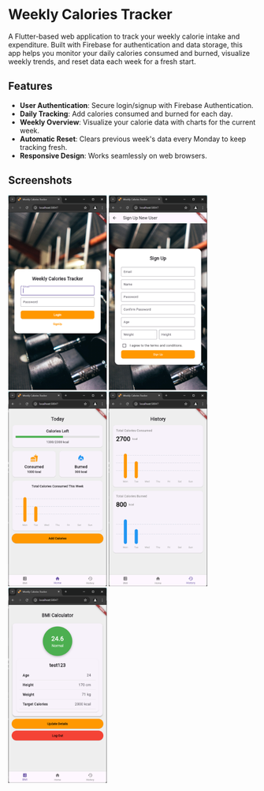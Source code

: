 # Weekly Calories Tracker

A Flutter-based web application to track your weekly calorie intake and expenditure. Built with Firebase for authentication and data storage, this app helps you monitor your daily calories consumed and burned, visualize weekly trends, and reset data each week for a fresh start.

## Features

- **User Authentication**: Secure login/signup with Firebase Authentication.
- **Daily Tracking**: Add calories consumed and burned for each day.
- **Weekly Overview**: Visualize your calorie data with charts for the current week.
- **Automatic Reset**: Clears previous week's data every Monday to keep tracking fresh.
- **Responsive Design**: Works seamlessly on web browsers.

## Screenshots

<div>
    <img src="screenshots/login_page.png" alt="Login Page" width="200"/>  
    <img src="screenshots/sign_up_page.png" alt="Sign Up Page" width="200"/>  
    <img src="screenshots/landing_page.png" alt="Landing Page" width="200"/>  
    <img src="screenshots/history_page.png" alt="History Page" width="200"/>  
    <img src="screenshots/bmi_page.png" alt="BMI Page" width="200"/>
</div>
